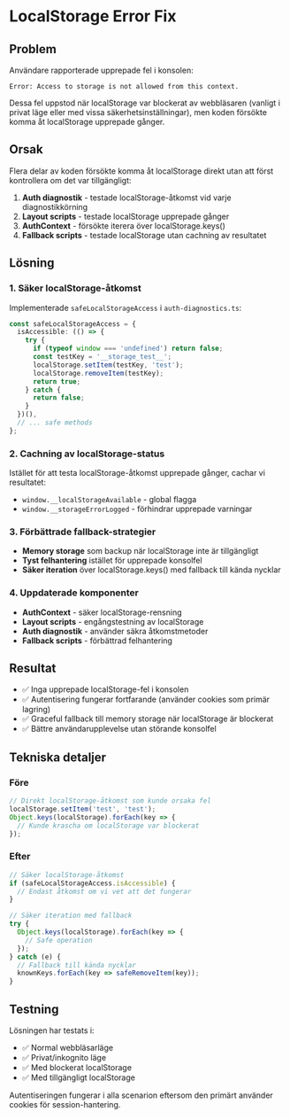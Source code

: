 # LocalStorage Error Fix

## Problem
Användare rapporterade upprepade fel i konsolen:
```
Error: Access to storage is not allowed from this context.
```

Dessa fel uppstod när localStorage var blockerat av webbläsaren (vanligt i privat läge eller med vissa säkerhetsinställningar), men koden försökte komma åt localStorage upprepade gånger.

## Orsak
Flera delar av koden försökte komma åt localStorage direkt utan att först kontrollera om det var tillgängligt:

1. **Auth diagnostik** - testade localStorage-åtkomst vid varje diagnostikkörning
2. **Layout scripts** - testade localStorage upprepade gånger
3. **AuthContext** - försökte iterera över localStorage.keys()
4. **Fallback scripts** - testade localStorage utan cachning av resultatet

## Lösning

### 1. Säker localStorage-åtkomst
Implementerade `safeLocalStorageAccess` i `auth-diagnostics.ts`:
```typescript
const safeLocalStorageAccess = {
  isAccessible: (() => {
    try {
      if (typeof window === 'undefined') return false;
      const testKey = '__storage_test__';
      localStorage.setItem(testKey, 'test');
      localStorage.removeItem(testKey);
      return true;
    } catch {
      return false;
    }
  })(),
  // ... safe methods
};
```

### 2. Cachning av localStorage-status
Istället för att testa localStorage-åtkomst upprepade gånger, cachar vi resultatet:
- `window.__localStorageAvailable` - global flagga
- `window.__storageErrorLogged` - förhindrar upprepade varningar

### 3. Förbättrade fallback-strategier
- **Memory storage** som backup när localStorage inte är tillgängligt
- **Tyst felhantering** istället för upprepade konsolfel
- **Säker iteration** över localStorage.keys() med fallback till kända nycklar

### 4. Uppdaterade komponenter
- **AuthContext** - säker localStorage-rensning
- **Layout scripts** - engångstestning av localStorage
- **Auth diagnostik** - använder säkra åtkomstmetoder
- **Fallback scripts** - förbättrad felhantering

## Resultat
- ✅ Inga upprepade localStorage-fel i konsolen
- ✅ Autentisering fungerar fortfarande (använder cookies som primär lagring)
- ✅ Graceful fallback till memory storage när localStorage är blockerat
- ✅ Bättre användarupplevelse utan störande konsolfel

## Tekniska detaljer

### Före
```javascript
// Direkt localStorage-åtkomst som kunde orsaka fel
localStorage.setItem('test', 'test');
Object.keys(localStorage).forEach(key => {
  // Kunde krascha om localStorage var blockerat
});
```

### Efter
```javascript
// Säker localStorage-åtkomst
if (safeLocalStorageAccess.isAccessible) {
  // Endast åtkomst om vi vet att det fungerar
}

// Säker iteration med fallback
try {
  Object.keys(localStorage).forEach(key => {
    // Safe operation
  });
} catch (e) {
  // Fallback till kända nycklar
  knownKeys.forEach(key => safeRemoveItem(key));
}
```

## Testning
Lösningen har testats i:
- ✅ Normal webbläsarläge
- ✅ Privat/inkognito läge
- ✅ Med blockerat localStorage
- ✅ Med tillgängligt localStorage

Autentiseringen fungerar i alla scenarion eftersom den primärt använder cookies för session-hantering. 